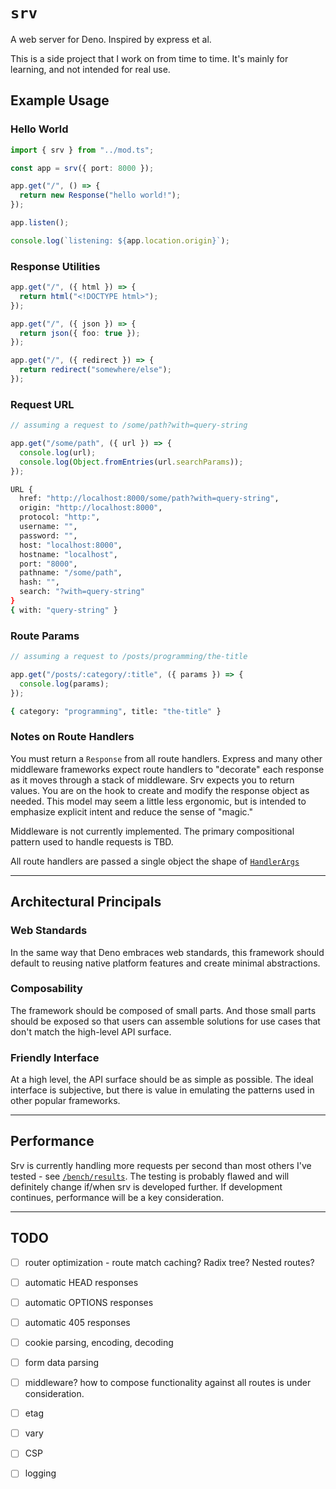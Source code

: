 # `srv`

A web server for Deno. Inspired by express et al.

This is a side project that I work on from time to time. It's mainly for
learning, and not intended for real use.

## Example Usage

### Hello World

```ts
import { srv } from "../mod.ts";

const app = srv({ port: 8000 });

app.get("/", () => {
  return new Response("hello world!");
});

app.listen();

console.log(`listening: ${app.location.origin}`);
```

### Response Utilities

```ts
app.get("/", ({ html }) => {
  return html("<!DOCTYPE html>");
});

app.get("/", ({ json }) => {
  return json({ foo: true });
});

app.get("/", ({ redirect }) => {
  return redirect("somewhere/else");
});
```

### Request URL

```ts
// assuming a request to /some/path?with=query-string

app.get("/some/path", ({ url }) => {
  console.log(url);
  console.log(Object.fromEntries(url.searchParams));
});
```

```sh
URL {
  href: "http://localhost:8000/some/path?with=query-string",
  origin: "http://localhost:8000",
  protocol: "http:",
  username: "",
  password: "",
  host: "localhost:8000",
  hostname: "localhost",
  port: "8000",
  pathname: "/some/path",
  hash: "",
  search: "?with=query-string"
}
{ with: "query-string" }
```

### Route Params

```ts
// assuming a request to /posts/programming/the-title

app.get("/posts/:category/:title", ({ params }) => {
  console.log(params);
});
```

```sh
{ category: "programming", title: "the-title" }
```

### Notes on Route Handlers

You must return a `Response` from all route handlers. Express and many other
middleware frameworks expect route handlers to "decorate" each response as it
moves through a stack of middleware. Srv expects you to return values. You are
on the hook to create and modify the response object as needed. This model may
seem a little less ergonomic, but is intended to emphasize explicit intent and
reduce the sense of "magic."

Middleware is not currently implemented. The primary compositional pattern used
to handle requests is TBD.

All route handlers are passed a single object the shape of
[`HandlerArgs`](./types.ts#L4)

---

## Architectural Principals

### Web Standards

In the same way that Deno embraces web standards, this framework should default
to reusing native platform features and create minimal abstractions.

### Composability

The framework should be composed of small parts. And those small parts should be
exposed so that users can assemble solutions for use cases that don't match the
high-level API surface.

### Friendly Interface

At a high level, the API surface should be as simple as possible. The ideal
interface is subjective, but there is value in emulating the patterns used in
other popular frameworks.

---

## Performance

Srv is currently handling more requests per second than most others I've
tested - see [`/bench/results`](./bench/results). The testing is probably flawed
and will definitely change if/when srv is developed further. If development
continues, performance will be a key consideration.

---

## TODO

- [ ] router optimization - route match caching? Radix tree? Nested routes?

- [ ] automatic HEAD responses
- [ ] automatic OPTIONS responses
- [ ] automatic 405 responses

- [ ] cookie parsing, encoding, decoding
- [ ] form data parsing

- [ ] middleware? how to compose functionality against all routes is under
      consideration.

- [ ] etag
- [ ] vary
- [ ] CSP

- [ ] logging
